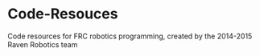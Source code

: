 # Code-Resouces
Code resources for FRC robotics programming, created by the 2014-2015 Raven Robotics team
